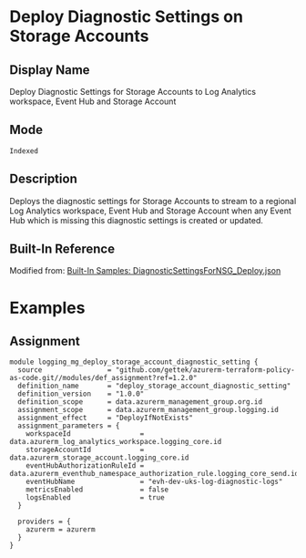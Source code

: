 # Deploy Diagnostic Settings on Storage Accounts

## Display Name

Deploy Diagnostic Settings for Storage Accounts to Log Analytics workspace, Event Hub and Storage Account

## Mode

`Indexed`

## Description

Deploys the diagnostic settings for Storage Accounts to stream to a regional Log Analytics workspace, Event Hub and Storage Account when any Event Hub which is missing this diagnostic settings is created or updated.

## Built-In Reference

Modified from: [Built-In Samples: DiagnosticSettingsForNSG_Deploy.json](https://github.com/Azure/azure-policy/blob/master/built-in-policies/policyDefinitions/Monitoring/DiagnosticSettingsForNSG_Deploy.json)

# Examples

## Assignment
```hcl
module logging_mg_deploy_storage_account_diagnostic_setting {
  source                = "github.com/gettek/azurerm-terraform-policy-as-code.git//modules/def_assignment?ref=1.2.0"
  definition_name       = "deploy_storage_account_diagnostic_setting"
  definition_version    = "1.0.0"
  definition_scope      = data.azurerm_management_group.org.id
  assignment_scope      = data.azurerm_management_group.logging.id
  assignment_effect     = "DeployIfNotExists"
  assignment_parameters = {
    workspaceId                 = data.azurerm_log_analytics_workspace.logging_core.id
    storageAccountId            = data.azurerm_storage_account.logging_core.id
    eventHubAuthorizationRuleId = data.azurerm_eventhub_namespace_authorization_rule.logging_core_send.id
    eventHubName                = "evh-dev-uks-log-diagnostic-logs"
    metricsEnabled              = false
    logsEnabled                 = true
  }

  providers = {
    azurerm = azurerm
  }
}
```